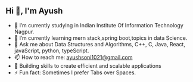 ## Hi 👋, I'm Ayush

<!--
**ayushsoni02/ayushsoni02** is a ✨ _special_ ✨ repository because its `README.md` (this file) appears on your GitHub profile.

Here are some ideas to get you started:
- 👯 I’m looking to collaborate on 
- 🤔 I’m looking for help with ...
- 😄 Pronouns: ...
-->

- 🔭 I’m currently studying in Indian Institute Of Information Technology Nagpur.
- 🌱 I’m currently learning mern stack,spring boot,topics in data Science.
- 💬 Ask me about Data Structures and Algorithms, C++, C, Java, React, javaScript, python, typeScript.
- 📫 How to reach me: ayushsoni1021@gmail.com
- 🔧 Building skills to create efficient and scalable applications
- ⚡ Fun fact: Sometimes I prefer Tabs over Spaces.
